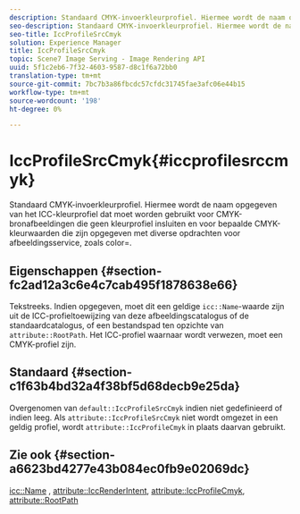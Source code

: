```yaml
---
description: Standaard CMYK-invoerkleurprofiel. Hiermee wordt de naam opgegeven van het ICC-kleurprofiel dat moet worden gebruikt voor CMYK-bronafbeeldingen die geen kleurprofiel insluiten en voor bepaalde CMYK-kleurwaarden die zijn opgegeven met diverse opdrachten voor afbeeldingsservice, zoals color=.
seo-description: Standaard CMYK-invoerkleurprofiel. Hiermee wordt de naam opgegeven van het ICC-kleurprofiel dat moet worden gebruikt voor CMYK-bronafbeeldingen die geen kleurprofiel insluiten en voor bepaalde CMYK-kleurwaarden die zijn opgegeven met diverse opdrachten voor afbeeldingsservice, zoals color=.
seo-title: IccProfileSrcCmyk
solution: Experience Manager
title: IccProfileSrcCmyk
topic: Scene7 Image Serving - Image Rendering API
uuid: 5f1c2eb6-7f32-4603-9587-d8c1f6a72bb0
translation-type: tm+mt
source-git-commit: 7bc7b3a86fbcdc57cfdc31745fae3afc06e44b15
workflow-type: tm+mt
source-wordcount: '198'
ht-degree: 0%

---
```



# IccProfileSrcCmyk{#iccprofilesrccmyk}

Standaard CMYK-invoerkleurprofiel. Hiermee wordt de naam opgegeven van het ICC-kleurprofiel dat moet worden gebruikt voor CMYK-bronafbeeldingen die geen kleurprofiel insluiten en voor bepaalde CMYK-kleurwaarden die zijn opgegeven met diverse opdrachten voor afbeeldingsservice, zoals color=.

## Eigenschappen {#section-fc2ad12a3c6e4c7cab495f1878638e66}

Tekstreeks. Indien opgegeven, moet dit een geldige `icc::Name`-waarde zijn uit de ICC-profieltoewijzing van deze afbeeldingscatalogus of de standaardcatalogus, of een bestandspad ten opzichte van `attribute::RootPath`. Het ICC-profiel waarnaar wordt verwezen, moet een CMYK-profiel zijn.

## Standaard {#section-c1f63b4bd32a4f38bf5d68decb9e25da}

Overgenomen van `default::IccProfileSrcCmyk` indien niet gedefinieerd of indien leeg. Als `attribute::IccProfileSrcCmyk` niet wordt omgezet in een geldig profiel, wordt `attribute::IccProfileCmyk` in plaats daarvan gebruikt.

## Zie ook {#section-a6623bd4277e43b084ec0fb9e02069dc}

[icc::Name](../../../../../is-api/image-catalog/image-serving-api-ref/c-image-catalog-reference/c-icc-profile-map-reference/r-name-icc.md#reference-9e7d3c8e35434981a3dfac66b8946cbe) ,  [attribute::IccRenderIntent](../../../../../is-api/image-catalog/image-serving-api-ref/c-image-catalog-reference/c-attributes-reference/r-iccrenderintent.md#reference-012f207f28bd4406a5368d23ed95a51f),  [attribute::IccProfileCmyk](../../../../../is-api/image-catalog/image-serving-api-ref/c-image-catalog-reference/c-attributes-reference/r-iccprofilecmyk.md#reference-db89f9dac33e447cadb359ec1ba27ee0),  [attribute::RootPath](../../../../../is-api/image-catalog/image-serving-api-ref/c-image-catalog-reference/c-attributes-reference/r-rootpath.md#reference-17d57e5967be403b8408fa7214017494)
